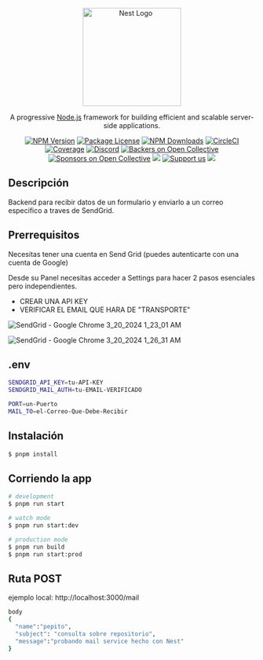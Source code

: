<p align="center">
  <a href="http://nestjs.com/" target="blank"><img src="https://nestjs.com/img/logo-small.svg" width="200" alt="Nest Logo" /></a>
</p>

[circleci-image]: https://img.shields.io/circleci/build/github/nestjs/nest/master?token=abc123def456
[circleci-url]: https://circleci.com/gh/nestjs/nest

  <p align="center">A progressive <a href="http://nodejs.org" target="_blank">Node.js</a> framework for building efficient and scalable server-side applications.</p>
    <p align="center">
<a href="https://www.npmjs.com/~nestjscore" target="_blank"><img src="https://img.shields.io/npm/v/@nestjs/core.svg" alt="NPM Version" /></a>
<a href="https://www.npmjs.com/~nestjscore" target="_blank"><img src="https://img.shields.io/npm/l/@nestjs/core.svg" alt="Package License" /></a>
<a href="https://www.npmjs.com/~nestjscore" target="_blank"><img src="https://img.shields.io/npm/dm/@nestjs/common.svg" alt="NPM Downloads" /></a>
<a href="https://circleci.com/gh/nestjs/nest" target="_blank"><img src="https://img.shields.io/circleci/build/github/nestjs/nest/master" alt="CircleCI" /></a>
<a href="https://coveralls.io/github/nestjs/nest?branch=master" target="_blank"><img src="https://coveralls.io/repos/github/nestjs/nest/badge.svg?branch=master#9" alt="Coverage" /></a>
<a href="https://discord.gg/G7Qnnhy" target="_blank"><img src="https://img.shields.io/badge/discord-online-brightgreen.svg" alt="Discord"/></a>
<a href="https://opencollective.com/nest#backer" target="_blank"><img src="https://opencollective.com/nest/backers/badge.svg" alt="Backers on Open Collective" /></a>
<a href="https://opencollective.com/nest#sponsor" target="_blank"><img src="https://opencollective.com/nest/sponsors/badge.svg" alt="Sponsors on Open Collective" /></a>
  <a href="https://paypal.me/kamilmysliwiec" target="_blank"><img src="https://img.shields.io/badge/Donate-PayPal-ff3f59.svg"/></a>
    <a href="https://opencollective.com/nest#sponsor"  target="_blank"><img src="https://img.shields.io/badge/Support%20us-Open%20Collective-41B883.svg" alt="Support us"></a>
  <a href="https://twitter.com/nestframework" target="_blank"><img src="https://img.shields.io/twitter/follow/nestframework.svg?style=social&label=Follow"></a>
</p>
  <!--[![Backers on Open Collective](https://opencollective.com/nest/backers/badge.svg)](https://opencollective.com/nest#backer)
  [![Sponsors on Open Collective](https://opencollective.com/nest/sponsors/badge.svg)](https://opencollective.com/nest#sponsor)-->

## Descripción

Backend para recibir datos de un formulario y enviarlo a un correo especifico a traves de SendGrid.

## Prerrequisitos

Necesitas tener una cuenta en Send Grid (puedes autenticarte con una cuenta de Google)

Desde su Panel necesitas acceder a Settings para hacer 2 pasos esenciales pero independientes.
* CREAR UNA API KEY
* VERIFICAR EL EMAIL QUE HARA DE "TRANSPORTE"

![SendGrid - Google Chrome 3_20_2024 1_23_01 AM](https://github.com/ejguercio/nest-email-service/assets/122571261/df34ca5f-e37f-485c-9c5a-420426e318ed)

![SendGrid - Google Chrome 3_20_2024 1_26_31 AM](https://github.com/ejguercio/nest-email-service/assets/122571261/92987a1a-85e4-469d-a1de-758da3fa566a)

## .env

```bash
SENDGRID_API_KEY=tu-API-KEY
SENDGRID_MAIL_AUTH=tu-EMAIL-VERIFICADO

PORT=un-Puerto
MAIL_TO=el-Correo-Que-Debe-Recibir
```

## Instalación

```bash
$ pnpm install
```

## Corriendo la app

```bash
# development
$ pnpm run start

# watch mode
$ pnpm run start:dev

# production mode
$ pnpm run build
$ pnpm run start:prod
```

## Ruta POST

ejemplo local: http://localhost:3000/mail

```bash
body
{
  "name":"pepito",
  "subject": "consulta sobre repositorio",
  "message":"probando mail service hecho con Nest"
}
```
